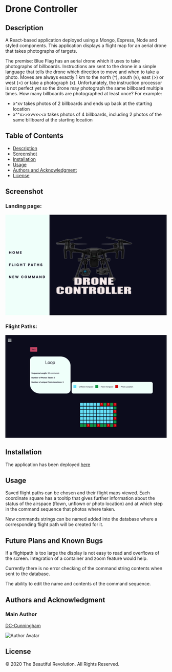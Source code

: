 # Drone Controller

## Description

A React-based application deployed using a Mongo, Express, Node and styled components.
This application displays a flight map for an aerial drone that takes photographs of targets.

The premise:
Blue Flag has an aerial drone which it uses to take photographs of billboards. Instructions are sent to the drone in a simple language that tells the drone which direction to move and when to take a photo. Moves are always exactly 1 km to the north (^), south (v), east (>) or west (<) or take a photograph (x).
Unfortunately, the instruction processor is not perfect yet so the drone may photograph the same billboard multiple times.
How many billboards are photographed at least once?
For example:

- x^xv takes photos of 2 billboards and ends up back at the starting location
- x^^x>>xvvx<<x takes photos of 4 billboards, including 2 photos of the same billboard at the starting location

## Table of Contents

- [Description](#description)
- [Screenshot](#screenshot)
- [Installation](#installation)
- [Usage](#usage)
- [Authors and Acknowledgment](#authors-and-acknowledgment)
- [License](#license)

## Screenshot

### Landing page:

![Landing Page Screenshot](https://github.com/DC-Cunningham/drone-controller/blob/master/client/src/Images/Drone_HP.png)

### Flight Paths:

![Flight Path screenshot](https://github.com/DC-Cunningham/drone-controller/blob/master/client/src/Images/Drone_FP.png)

## Installation

The application has been deployed [here](https://secure-crag-22610.herokuapp.com/)

## Usage

Saved flight paths can be chosen and their flight maps viewed. Each coordinate square has a tooltip that gives further information about the status of the airspace (flown, unflown or photo location) and at which step in the command sequence that photos where taken.

New commands strings can be named added into the database where a corresponding flight path will be created for it.

## Future Plans and Known Bugs

If a flightpath is too large the display is not easy to read and overflows of the screen. Integration of a container and zoom feature would help.

Currently there is no error checking of the command string contents when sent to the database.

The ability to edit the name and contents of the command sequence.

## Authors and Acknowledgment

### Main Author

[DC-Cunningham](https://github.com/DC-Cunningham)

![Author Avatar](https://avatars0.githubusercontent.com/u/47209814?v=4&s=100)

## License

© 2020 The Beautiful Revolution. All Rights Reserved.
